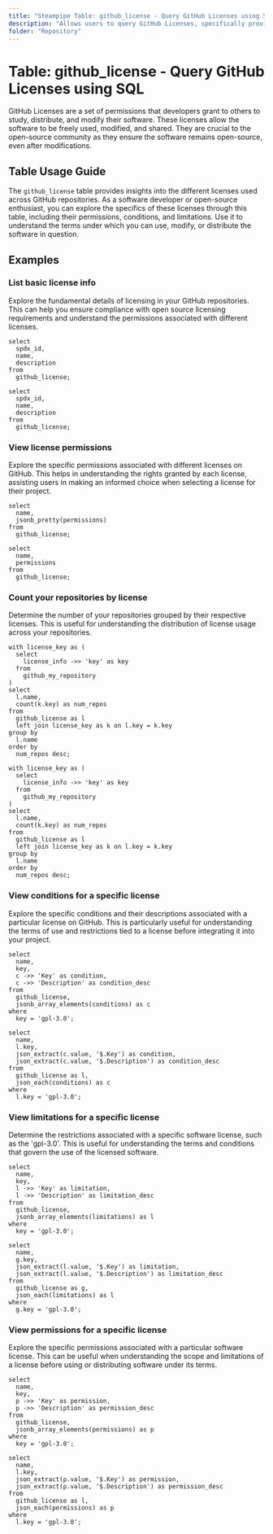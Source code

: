 ```yaml
---
title: "Steampipe Table: github_license - Query GitHub Licenses using SQL"
description: "Allows users to query GitHub Licenses, specifically providing detailed information about the various open-source licenses used across GitHub repositories."
folder: "Repository"
---
```


# Table: github_license - Query GitHub Licenses using SQL

GitHub Licenses are a set of permissions that developers grant to others to study, distribute, and modify their software. These licenses allow the software to be freely used, modified, and shared. They are crucial to the open-source community as they ensure the software remains open-source, even after modifications.

## Table Usage Guide

The `github_license` table provides insights into the different licenses used across GitHub repositories. As a software developer or open-source enthusiast, you can explore the specifics of these licenses through this table, including their permissions, conditions, and limitations. Use it to understand the terms under which you can use, modify, or distribute the software in question.

## Examples

### List basic license info
Explore the fundamental details of licensing in your GitHub repositories. This can help you ensure compliance with open source licensing requirements and understand the permissions associated with different licenses.

```sql+postgres
select
  spdx_id,
  name,
  description
from
  github_license;
```

```sql+sqlite
select
  spdx_id,
  name,
  description
from
  github_license;
```

### View license permissions
Explore the specific permissions associated with different licenses on GitHub. This helps in understanding the rights granted by each license, assisting users in making an informed choice when selecting a license for their project.

```sql+postgres
select
  name,
  jsonb_pretty(permissions)
from
  github_license;
```

```sql+sqlite
select
  name,
  permissions
from
  github_license;
```

### Count your repositories by license
Determine the number of your repositories grouped by their respective licenses. This is useful for understanding the distribution of license usage across your repositories.

```sql+postgres
with license_key as (
  select
    license_info ->> 'key' as key
  from
    github_my_repository
)
select
  l.name,
  count(k.key) as num_repos
from
  github_license as l
  left join license_key as k on l.key = k.key
group by
  l.name
order by
  num_repos desc;
```

```sql+sqlite
with license_key as (
  select
    license_info ->> 'key' as key
  from
    github_my_repository
)
select
  l.name,
  count(k.key) as num_repos
from
  github_license as l
  left join license_key as k on l.key = k.key
group by
  l.name
order by
  num_repos desc;
```

### View conditions for a specific license
Explore the specific conditions and their descriptions associated with a particular license on GitHub. This is particularly useful for understanding the terms of use and restrictions tied to a license before integrating it into your project.

```sql+postgres
select
  name,
  key,
  c ->> 'Key' as condition,
  c ->> 'Description' as condition_desc
from
  github_license,
  jsonb_array_elements(conditions) as c
where
  key = 'gpl-3.0';
```

```sql+sqlite
select
  name,
  l.key,
  json_extract(c.value, '$.Key') as condition,
  json_extract(c.value, '$.Description') as condition_desc
from
  github_license as l,
  json_each(conditions) as c
where
  l.key = 'gpl-3.0';
```

### View limitations for a specific license
Determine the restrictions associated with a specific software license, such as the 'gpl-3.0'. This is useful for understanding the terms and conditions that govern the use of the licensed software.

```sql+postgres
select
  name,
  key,
  l ->> 'Key' as limitation,
  l ->> 'Description' as limitation_desc
from
  github_license,
  jsonb_array_elements(limitations) as l
where
  key = 'gpl-3.0';
```

```sql+sqlite
select
  name,
  g.key,
  json_extract(l.value, '$.Key') as limitation,
  json_extract(l.value, '$.Description') as limitation_desc
from
  github_license as g,
  json_each(limitations) as l
where
  g.key = 'gpl-3.0';
```

### View permissions for a specific license
Explore the specific permissions associated with a particular software license. This can be useful when understanding the scope and limitations of a license before using or distributing software under its terms.

```sql+postgres
select
  name,
  key,
  p ->> 'Key' as permission,
  p ->> 'Description' as permission_desc
from
  github_license,
  jsonb_array_elements(permissions) as p
where
  key = 'gpl-3.0';
```

```sql+sqlite
select
  name,
  l.key,
  json_extract(p.value, '$.Key') as permission,
  json_extract(p.value, '$.Description') as permission_desc
from
  github_license as l,
  json_each(permissions) as p
where
  l.key = 'gpl-3.0';
```
